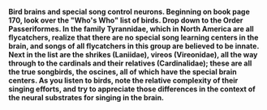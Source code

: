 **Bird brains and special song control neurons. Beginning on book page
170, look over the \"Who\'s Who\" list of birds. Drop down to the Order
Passeriformes. In the family Tyrannidae, which in North America are all
flycatchers, realize that there are no special song learning centers in
the brain, and songs of all flycatchers in this group are believed to be
innate. Next in the list are the shrikes (Laniidae), vireos
(Vireonidae), all the way through to the cardinals and their relatives
(Cardinalidae); these are all the true songbirds, the oscines, all of
which have the special brain centers. As you listen to birds, note the
relative complexity of their singing efforts, and try to appreciate
those differences in the context of the neural substrates for singing in
the brain.**
